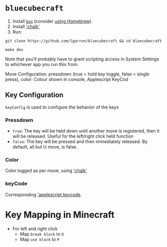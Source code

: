 # `bluecubecraft`

1. Install [`bun`](https://bun.sh/) (consider [using Homebrew](https://github.com/oven-sh/homebrew-bun#install)).
2. Install ['chalk'](https://github.com/chalk/chalk)
3. Run:

```shell
git clone https://github.com/lgarron/bluecubecraft && cd bluecubecraft

make dev
```
Note that you'll probably have to grant scripting access in System Settings to whichever app you run this from.

Move Configuration: pressdown (true = hold key toggle, false = single press), color: Colour shown in console, Applescript KeyCod

## Key Configuration
`keyConfig` is used to configure the behavior of the keys
### Pressdown
- `true`: The key will be held down until another move is registered, then it will be released. Useful for the left/right click held function
- `false`: The key will be pressed and then immediately released.
By default, all but U move, is false.
### Color
Color logged as per move, using ['chalk'](https://github.com/chalk/chalk)
### keyCode
Corresponding ['applescript keycode](https://eastmanreference.com/complete-list-of-applescript-key-codes).

# Key Mapping in Minecraft
- For left and right click
    - Map `break block` to `O`
    - Map `use block` to `P`